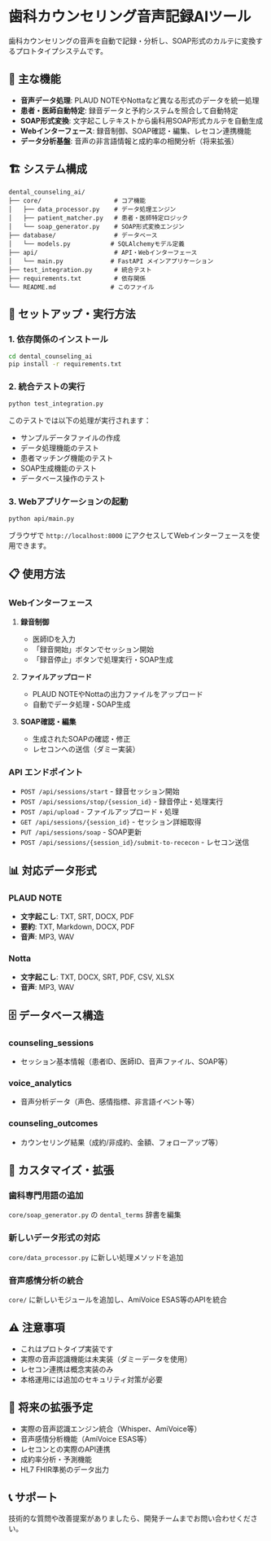 # 歯科カウンセリング音声記録AIツール

歯科カウンセリングの音声を自動で記録・分析し、SOAP形式のカルテに変換するプロトタイプシステムです。

## 🎯 主な機能

- **音声データ処理**: PLAUD NOTEやNottaなど異なる形式のデータを統一処理
- **患者・医師自動特定**: 録音データと予約システムを照合して自動特定
- **SOAP形式変換**: 文字起こしテキストから歯科用SOAP形式カルテを自動生成
- **Webインターフェース**: 録音制御、SOAP確認・編集、レセコン連携機能
- **データ分析基盤**: 音声の非言語情報と成約率の相関分析（将来拡張）

## 🏗️ システム構成

```
dental_counseling_ai/
├── core/                    # コア機能
│   ├── data_processor.py    # データ処理エンジン
│   ├── patient_matcher.py   # 患者・医師特定ロジック
│   └── soap_generator.py    # SOAP形式変換エンジン
├── database/                # データベース
│   └── models.py           # SQLAlchemyモデル定義
├── api/                     # API・Webインターフェース
│   └── main.py             # FastAPI メインアプリケーション
├── test_integration.py      # 統合テスト
├── requirements.txt         # 依存関係
└── README.md               # このファイル
```

## 🚀 セットアップ・実行方法

### 1. 依存関係のインストール

```bash
cd dental_counseling_ai
pip install -r requirements.txt
```

### 2. 統合テストの実行

```bash
python test_integration.py
```

このテストでは以下の処理が実行されます：
- サンプルデータファイルの作成
- データ処理機能のテスト
- 患者マッチング機能のテスト
- SOAP生成機能のテスト
- データベース操作のテスト

### 3. Webアプリケーションの起動

```bash
python api/main.py
```

ブラウザで `http://localhost:8000` にアクセスしてWebインターフェースを使用できます。

## 📋 使用方法

### Webインターフェース

1. **録音制御**
   - 医師IDを入力
   - 「録音開始」ボタンでセッション開始
   - 「録音停止」ボタンで処理実行・SOAP生成

2. **ファイルアップロード**
   - PLAUD NOTEやNottaの出力ファイルをアップロード
   - 自動でデータ処理・SOAP生成

3. **SOAP確認・編集**
   - 生成されたSOAPの確認・修正
   - レセコンへの送信（ダミー実装）

### API エンドポイント

- `POST /api/sessions/start` - 録音セッション開始
- `POST /api/sessions/stop/{session_id}` - 録音停止・処理実行
- `POST /api/upload` - ファイルアップロード・処理
- `GET /api/sessions/{session_id}` - セッション詳細取得
- `PUT /api/sessions/soap` - SOAP更新
- `POST /api/sessions/{session_id}/submit-to-rececon` - レセコン送信

## 📊 対応データ形式

### PLAUD NOTE
- **文字起こし**: TXT, SRT, DOCX, PDF
- **要約**: TXT, Markdown, DOCX, PDF
- **音声**: MP3, WAV

### Notta
- **文字起こし**: TXT, DOCX, SRT, PDF, CSV, XLSX
- **音声**: MP3, WAV

## 🗄️ データベース構造

### counseling_sessions
- セッション基本情報（患者ID、医師ID、音声ファイル、SOAP等）

### voice_analytics
- 音声分析データ（声色、感情指標、非言語イベント等）

### counseling_outcomes
- カウンセリング結果（成約/非成約、金額、フォローアップ等）

## 🔧 カスタマイズ・拡張

### 歯科専門用語の追加
`core/soap_generator.py` の `dental_terms` 辞書を編集

### 新しいデータ形式の対応
`core/data_processor.py` に新しい処理メソッドを追加

### 音声感情分析の統合
`core/` に新しいモジュールを追加し、AmiVoice ESAS等のAPIを統合

## ⚠️ 注意事項

- これはプロトタイプ実装です
- 実際の音声認識機能は未実装（ダミーデータを使用）
- レセコン連携は概念実装のみ
- 本格運用には追加のセキュリティ対策が必要

## 🔮 将来の拡張予定

- 実際の音声認識エンジン統合（Whisper、AmiVoice等）
- 音声感情分析機能（AmiVoice ESAS等）
- レセコンとの実際のAPI連携
- 成約率分析・予測機能
- HL7 FHIR準拠のデータ出力

## 📞 サポート

技術的な質問や改善提案がありましたら、開発チームまでお問い合わせください。